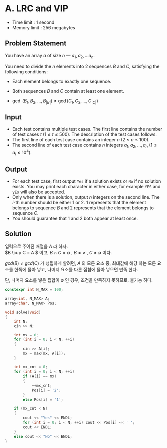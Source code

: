 # A. LRC and VIP

- Time limit : 1 second
- Memory limit : 256 megabytes

## Problem Statement

You have an array $a$ of size $n$ — $a_1, a_2, \ldots a_n$.

You need to divide the $n$ elements into $2$ sequences $B$ and $C$, satisfying the following conditions:

- Each element belongs to exactly one sequence.

- Both sequences $B$ and $C$ contain at least one element.

- $\gcd$ $(B_1, B_2, \ldots, B_{|B|}) \ne \gcd(C_1, C_2, \ldots, C_{|C|})$  

## Input

- Each test contains multiple test cases. The first line contains the number of test cases $t$ ($1 \le t \le 500$). The description of the test cases follows.
- The first line of each test case contains an integer $n$ ($2 \le n \le 100$).
- The second line of each test case contains $n$ integers $a_1,a_2,\ldots,a_n$ ($1 \le a_i \le 10^4$).

## Output

- For each test case, first output $\texttt{Yes}$ if a solution exists or $\texttt{No}$ if no solution exists. You may print each character in either case, for example $\texttt{YES}$ and $\texttt{yEs}$ will also be accepted.
- Only when there is a solution, output $n$ integers on the second line. The $i$-th number should be either $1$ or $2$. $1$ represents that the element belongs to sequence $B$ and $2$ represents that the element belongs to sequence $C$.
- You should guarantee that $1$ and $2$ both appear at least once.

## Solution

입력으로 주어진 배열을 $A$ 라 하자.  
$B \cup C = A $ 이고, $B \cap C = \emptyset$ , $B \neq \emptyset$ , $C \neq \emptyset$ 이다.  

$gcd(B) \neq gcd(C)$ 가 성립하게 할려면, $A$ 의 모든 요소 중, 최대값에 해당 하는 모든 요소를 한쪽에 몰아 넣고, 나머지 요소를 다른 집합에 몰아 넣으면 만족 한다.  

단, 나머지 요소를 넣은 집합이 $\emptyset$ 인 경우, 조건을 만족하지 못하므로, 불가능 하다.  

```cpp
constexpr int N_MAX = 100;

array<int, N_MAX> A;
array<char, N_MAX> Pos;

void solve(void)
{
    int N;
    cin >> N;

    int mx = 0;
    for (int i = 0; i < N; ++i)
    {
        cin >> A[i];
        mx = max(mx, A[i]);
    }

    int mx_cnt = 0;
    for (int i = 0; i < N; ++i)
        if (A[i] == mx)
        {
            ++mx_cnt;
            Pos[i] = '2';
        }
        else Pos[i] = '1';

    if (mx_cnt < N)
    {
        cout << "Yes" << ENDL;
        for (int i = 0; i < N; ++i) cout << Pos[i] << ' ';
        cout << ENDL;
    }
    else cout << "No" << ENDL;
}
```
